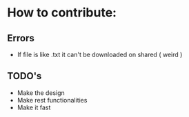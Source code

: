 # How to contribute:

## Errors

- If file is like .txt it can't be downloaded on shared ( weird )

## TODO's

- Make the design
- Make rest functionalities
- Make it fast
